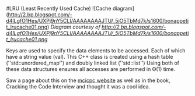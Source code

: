 #LRU (Least Recently Used Cache)
![Cache diagram]
(http://2.bp.blogspot.com/-d4lLgfO1Hes/UXPj9nY5CLI/AAAAAAAAJTU/_5iO5TbMd7k/s1600/bonappetit_lrucache01.png)
*Diagram courtesy of http://2.bp.blogspot.com/-d4lLgfO1Hes/UXPj9nY5CLI/AAAAAAAAJTU/_5iO5TbMd7k/s1600/bonappetit_lrucache01.png*

Keys are used to specify the data elements to be accessed. Each of which have a string value (val).
This C++ class is created using a hash table (''std::unordered_map'') and doubly linked list (''std::list'')
Using both of these data structures ensures all accesses are performed in ϴ(1) time.

Saw a page about this on the [mcicpc website](http://mcicpc.cs.atu.edu/archives/2012/mcpc2012/lru/lru.html) as well as in the book, Cracking the Code Interview and thought it was a cool idea.

